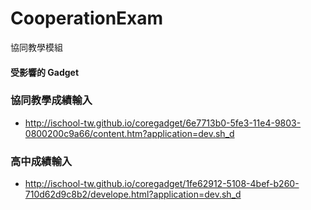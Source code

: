 CooperationExam
===============

協同教學模組

#### 受影響的 Gadget
### 協同教學成績輸入
- http://ischool-tw.github.io/coregadget/6e7713b0-5fe3-11e4-9803-0800200c9a66/content.htm?application=dev.sh_d

### 高中成績輸入
- http://ischool-tw.github.io/coregadget/1fe62912-5108-4bef-b260-710d62d9c8b2/develope.html?application=dev.sh_d
